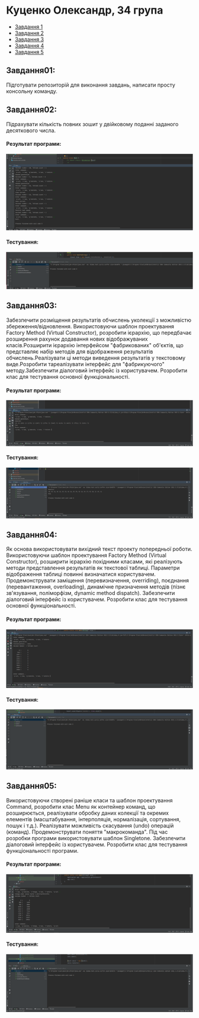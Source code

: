 #  Куценко Олександр, 34 група
+ [Завдання 1](#Завдання01)
+ [Завдання 2](#Завдання02)
+ [Завдання 3](#Завдання03)
+ [Завдання 4](#Завдання04)
+ [Завдання 5](#Завдання05)

## Завдання01:
Підготувати репозиторій для виконання завдань, написати просту консольну команду.

## Завдання02:

Підрахувати кількість повних зошит у двійковому поданні заданого десяткового числа.

#### Результат програми:

![](https://github.com/linbaz/34_group_kutsenko_oleksandr/blob/main/task02-06/ex01/image/img1/image.png)

#### Тестування:

![](https://github.com/linbaz/34_group_kutsenko_oleksandr/blob/main/task02-06/ex01/image/img2/image.png)

## Завдання03:

Забезпечити розміщення результатів обчислень уколекції з можливістю збереження/відновлення. Використовуючи шаблон проектування Factory Method (Virtual Constructor), розробити ієрархію, що передбачає розширення рахунок додавання нових відображуваних класів.Розширити ієрархію інтерфейсом "фабрикованих" об'єктів, що представляє набір методів для відображення результатів обчислень.Реалізувати ці методи виведення результатів у текстовому виде.Розробити тареалізувати інтерфейс для "фабрикуючого" методу.Забезпечити діалоговий інтерфейс із користувачем.
Розробити клас для тестування основної функціональності.

#### Результат програми:

![](https://github.com/linbaz/34_group_kutsenko_oleksandr/blob/main/task02-06/ex02/image/image1.png)

#### Тестування:

![](https://github.com/linbaz/34_group_kutsenko_oleksandr/blob/main/task02-06/ex02/image/image2.png)

## Завдання04:

Як основа використовувати вихідний текст проекту попередньої роботи. Використовуючи шаблон проектування Factory Method (Virtual Constructor), розширити ієрархію похідними класами, які реалізують методи представлення результатів як текстової таблиці. Параметри відображення таблиці повинні визначатися користувачем. Продемонструвати заміщення (перевизначення, overriding), поєднання (перевантаження, overloading), динамічне призначення методів (пізнє зв'язування, поліморфізм, dynamic method dispatch). Забезпечити діалоговий інтерфейс із користувачем. Розробити клас для тестування основної функціональності.

#### Результат програми:

![](https://github.com/linbaz/34_group_kutsenko_oleksandr/blob/main/task02-06/ex03/image/image1.png)

#### Тестування:

![](https://github.com/linbaz/34_group_kutsenko_oleksandr/blob/main/task02-06/ex03/image/image2.png)

## Завдання05:

Використовуючи створені раніше класи та шаблон проектування Command, розробити клас Menu як контейнер команд, що розширюється, реалізувати обробку даних колекції та окремих елементів (масштабування, інтерполяція, нормалізація, сортування, пошук і т.д.). Реалізувати можливість скасування (undo) операцій (команд). Продемонструвати поняття "макрокоманда". Під час розробки програми використовувати шаблон Singletone. Забезпечити діалоговий інтерфейс із користувачем. Розробити клас для тестування функціональності програми. 

#### Результат програми:

![](https://github.com/linbaz/34_group_kutsenko_oleksandr/blob/main/task02-06/ex04/image/image1.png)

#### Тестування:

![](https://github.com/linbaz/34_group_kutsenko_oleksandr/blob/main/task02-06/ex04/image/image2.png)


